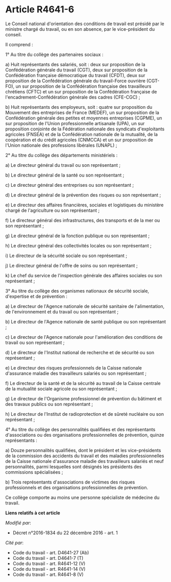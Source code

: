 # Article R4641-6

Le Conseil national d'orientation des conditions de travail est présidé par le ministre chargé du travail, ou en son absence,
par le vice-président du conseil. 

Il comprend : 

1° Au titre du collège des partenaires sociaux : 

a) Huit représentants des salariés, soit : deux sur proposition de la Confédération générale du travail (CGT), deux sur
proposition de la Confédération française démocratique du travail (CFDT), deux sur proposition de la Confédération générale
du travail-Force ouvrière (CGT-FO), un sur proposition de la Confédération française des travailleurs chrétiens (CFTC) et un
sur proposition de la Confédération française de l'encadrement-Confédération générale des cadres (CFE-CGC) ; 

b) Huit représentants des employeurs, soit : quatre sur proposition du Mouvement des entreprises de France (MEDEF), un sur
proposition de la Confédération générale des petites et moyennes entreprises (CGPME), un sur proposition de l'Union
professionnelle artisanale (UPA), un sur proposition conjointe de la Fédération nationale des syndicats d'exploitants
agricoles (FNSEA) et de la Confédération nationale de la mutualité, de la coopération et du crédit agricoles (CNMCCA) et un
sur proposition de l'Union nationale des professions libérales (UNAPL) ; 

2° Au titre du collège des départements ministériels : 

a) Le directeur général du travail ou son représentant ; 

b) Le directeur général de la santé ou son représentant ; 

c) Le directeur général des entreprises ou son représentant ; 

d) Le directeur général de la prévention des risques ou son représentant ; 

e) Le directeur des affaires financières, sociales et logistiques du ministère chargé de l'agriculture ou son représentant ; 

f) Le directeur général des infrastructures, des transports et de la mer ou son représentant ; 

g) Le directeur général de la fonction publique ou son représentant ; 

h) Le directeur général des collectivités locales ou son représentant ; 

i) Le directeur de la sécurité sociale ou son représentant ; 

j) Le directeur général de l'offre de soins ou son représentant ; 

k) Le chef du service de l'inspection générale des affaires sociales ou son représentant ; 

3° Au titre du collège des organismes nationaux de sécurité sociale, d'expertise et de prévention : 

a) Le directeur de l'Agence nationale de sécurité sanitaire de l'alimentation, de l'environnement et du travail ou son
représentant ; 

b) Le directeur de l'Agence nationale de santé publique ou son représentant ; 

c) Le directeur de l'Agence nationale pour l'amélioration des conditions de travail ou son représentant ; 

d) Le directeur de l'Institut national de recherche et de sécurité ou son représentant ; 

e) Le directeur des risques professionnels de la Caisse nationale d'assurance maladie des travailleurs salariés ou son
représentant ; 

f) Le directeur de la santé et de la sécurité au travail de la Caisse centrale de la mutualité sociale agricole ou son
représentant ; 

g) Le directeur de l'Organisme professionnel de prévention du bâtiment et des travaux publics ou son représentant ; 

h) Le directeur de l'Institut de radioprotection et de sûreté nucléaire ou son représentant ; 

4° Au titre du collège des personnalités qualifiées et des représentants d'associations ou des organisations professionnelles
de prévention, quinze représentants : 

a) Douze personnalités qualifiées, dont le président et les vice-présidents de la commission des accidents du travail et des
maladies professionnelles de la Caisse nationale d'assurance maladie des travailleurs salariés et neuf personnalités, parmi
lesquelles sont désignés les présidents des commissions spécialisées ; 

b) Trois représentants d'associations de victimes des risques professionnels et des organisations professionnelles de
prévention. 

Ce collège comporte au moins une personne spécialiste de médecine du travail.

**Liens relatifs à cet article**

_Modifié par_:

  - Décret n°2016-1834 du 22 décembre 2016 - art. 1

_Cité par_:

  - Code du travail - art. D4641-27 (Ab)
  - Code du travail - art. D4641-7 (T)
  - Code du travail - art. R4641-12 (V)
  - Code du travail - art. R4641-14 (V)
  - Code du travail - art. R4641-8 (V)
